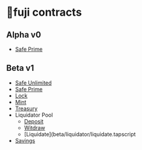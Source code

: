 # 🗻fuji contracts

## Alpha v0

- [Safe Prime](alpha/prime-safe.tapscript)


## Beta v1
- [Safe Unlimited](beta/unlimited-safe.tapscript)
- [Safe Prime](beta/prime-safe.tapscript)
- [Lock](beta/lock.tapscript)
- [Mint](beta/mint.tapscript) 
- [Treasury](beta/mint.tapsctipt)
- Liquidator Pool
  - [Deposit](beta/liquidator/deposit.tapscript)
  - [Witdraw](beta/liquidator/witdraw.tapscript)
  - [Liquidate](beta/liquidator/liquidate.tapscript
- [Savings](beta/saving.tapscript)
